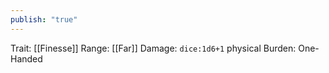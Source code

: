 ```yaml
---
publish: "true"
---
```


Trait: [[Finesse]]
Range: [[Far]]
Damage: `dice:1d6+1` physical
Burden: One-Handed
